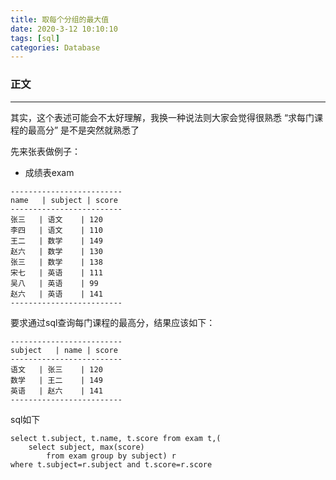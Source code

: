 ```yaml
---
title: 取每个分组的最大值
date: 2020-3-12 10:10:10
tags: [sql]
categories: Database
---
```


### 正文

---
其实，这个表述可能会不太好理解，我换一种说法则大家会觉得很熟悉
“求每门课程的最高分”
是不是突然就熟悉了

先来张表做例子：

- 成绩表exam
````
-------------------------
name   | subject | score
-------------------------
张三   | 语文    | 120
李四   | 语文    | 110
王二   | 数学    | 149
赵六   | 数学    | 130
张三   | 数学    | 138
宋七   | 英语    | 111
吴八   | 英语    | 99
赵六   | 英语    | 141
-------------------------
````
要求通过sql查询每门课程的最高分，结果应该如下：
````
-------------------------
subject   | name | score
-------------------------
语文   | 张三    | 120
数学   | 王二    | 149
英语   | 赵六    | 141
-------------------------
````
sql如下
````
select t.subject, t.name, t.score from exam t,(
    select subject, max(score) 
        from exam group by subject) r
where t.subject=r.subject and t.score=r.score
````